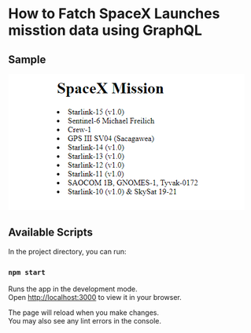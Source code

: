 # How to Fatch SpaceX Launches misstion data using GraphQL
## Sample
![alt text](https://github.com/OloshMostisko/gqlspacex-misstion/blob/main/public/image/img1.PNG)

## Available Scripts

In the project directory, you can run:

### `npm start`

Runs the app in the development mode.\
Open [http://localhost:3000](http://localhost:3000) to view it in your browser.

The page will reload when you make changes.\
You may also see any lint errors in the console.


